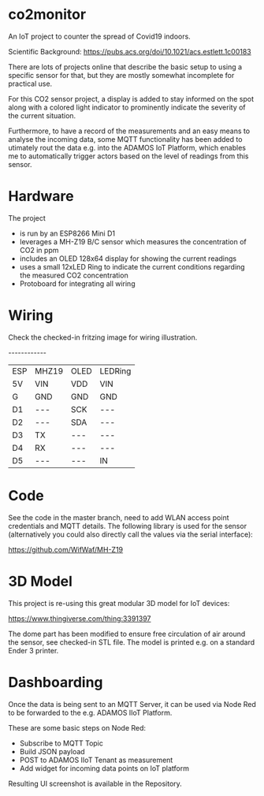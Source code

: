 # co2monitor

An IoT project to counter the spread of Covid19 indoors. 

Scientific Background: https://pubs.acs.org/doi/10.1021/acs.estlett.1c00183

There are lots of projects online that describe the basic setup to using a specific sensor for that, but they are mostly somewhat incomplete for practical use.

For this CO2 sensor project, a display is added to stay informed on the spot along with a colored light indicator to prominently indicate the severity of the current situation.

Furthermore, to have a record of the measurements and an easy means to analyse the incoming data, some MQTT functionality has been added to utimately rout the data e.g. into the ADAMOS IoT Platform, which enables me to automatically trigger actors based on the level of readings from this sensor.


# Hardware

The project 
- is run by an ESP8266 Mini D1
- leverages a MH-Z19 B/C sensor which measures the concentration of CO2 in ppm
- includes an OLED 128x64 display for showing the current readings
- uses a small 12xLED Ring to indicate the current conditions regarding the measured CO2 concentration
- Protoboard for integrating all wiring

# Wiring

Check the checked-in fritzing image for wiring illustration.

<table>
    <tr>
      <td>ESP</td><td>MHZ19</td> <td>OLED</td> <td>LEDRing</td>
    </tr>
    <tr>
      <td>5V</td> <td>VIN</td>---<td>VDD</td>---<td>VIN</td>
    </tr>
    <tr>
      <td>G</td> <td>GND</td>---<td>GND</td>---<td>GND</td>
    </tr>
    <tr>
      <td>D1</td> <td>---</td> <td>SCK</td> <td>---</td> 
    </tr>
    <tr>
      <td>D2</td> <td>---</td> <td>SDA</td> <td>---</td> 
    </tr>
    <tr>
      <td>D3</td> <td>TX</td> <td>---</td><td>---</td> 
    </tr>
    <tr>
      <td>D4</td> <td>RX</td> <td>---</td><td>---</td> 
    </tr>
    <tr>
      <td>D5</td> <td>---</td><td>---</td> <td>IN</td>
    </tr>
</table>

# Code

See the code in the master branch, need to add WLAN access point credentials and MQTT details. 
The following library is used for the sensor (alternatively you could also directly call the values via the serial interface): 

https://github.com/WifWaf/MH-Z19 


# 3D Model

This project is re-using this great modular 3D model for IoT devices:

https://www.thingiverse.com/thing:3391397

The dome part has been modified to ensure free circulation of air around the sensor, see checked-in STL file. 
The model is printed e.g. on a standard Ender 3 printer.

# Dashboarding 

Once the data is being sent to an MQTT Server, it can be used via Node Red to be forwarded to the e.g. ADAMOS IIoT Platform. 

These are some basic steps on Node Red:

* Subscribe to MQTT Topic  
* Build JSON payload
* POST to ADAMOS IIoT Tenant as measurement
* Add widget for incoming data points on IoT platform

Resulting UI screenshot is available in the Repository.

